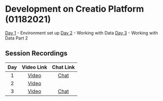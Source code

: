 # Development on Creatio Platform (01182021)

[Day 1][d1-agenda] - Environment set up
[Day 2][d2-agenda] - Working with Data
[Day 3][d3-agenda] - Working with Data Part 2
<!-- 
[Day 4][d4-agenda] - Environment set up
[Day 5][d5-agenda] - Environment set up
[Day 6][d6-agenda] - Environment set up
[Day 7][d7-agenda] - Environment set up
[Day 8][d8-agenda] - Environment set up
-->




## Session Recordings
|Day | Video Link | Chat Link |
|:--:|:----------: |:---------: |
|1|[Video][d1v]|[Chat][d1c]|
|2|[Video][d2v]||
|3|[Video][d3v]|[Chat][d3c]|



<!-- Named Links--->
[d1v]:https://creatio-global.zoom.us/rec/play/7Zz_tGO-BdJ4yMd9ugHx68DbQWK4ZyoCXGaqlTJu9bDnbZlVVV6kspTfmgw7eSTyF3GWBe3qGP9ueJlD.ZmXHSIw8M_buXMPj
[d1c]: https://creatio-global.zoom.us/rec/play/L4svoe1qHymswz4tNuH9VI-z3SbiV67xBKJGLd4b5UZjaQe9uRr3vG4R2MWKE5tzWPAlpdNtbHlbgwPL._377dzQpcLQ7nrqB


[d2v]: https://creatio-global.zoom.us/rec/play/dO1g1Ku4qq6LKaUxmPys_u2NuPcXRCTn8xYaMgXCc0RUmrOe-ZVkdrgeZsKKCJbDvQjKfxjgqbELMzjR.nnIr1Drl5sWsoQUk

[d3v]:https://creatio-global.zoom.us/rec/play/OSU3nH_6heZgIRyVvc3J4XmmJ9rCy2TxJdv84rwAg1NFYCn2UHgsfBrHfx8ff1DaP44030RNkDRif0mF.bTmtLg7mqIGtb4A6
[d3c]:https://creatio-global.zoom.us/rec/play/OI4tSoVjKoN2GXYiTKAX44qENlZAGWMmRSX3dNM7mY7eZwSyhgfw1qmbSkftjmWmu_Ypfdbnj0R8yIyw.jnYfJxWZhET6MJkM

[d1-agenda]:Agenda/day1.md
[d2-agenda]:Agenda/day2.md
[d3-agenda]:Agenda/day3.md
[d4-agenda]:Agenda/day4.md
[d5-agenda]:Agenda/day5.md
[d6-agenda]:Agenda/day6.md
[d7-agenda]:Agenda/day7.md
[d8-agenda]:Agenda/day8.md